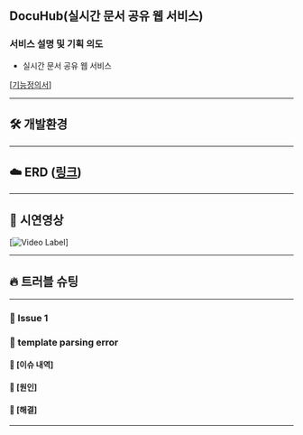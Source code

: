 ## DocuHub(실시간 문서 공유 웹 서비스)

### 서비스 설명 및 기획 의도

- 실시간 문서 공유 웹 서비스

[[기능정의서](https://docs.google.com/document/d/10EMfkTdA7LOh9vjmfPsWxeyddj4NM2OO8r2_JZJbsBU/edit?hl=ko)]

---

## 🛠 개발환경



---

## ☁️ ERD ([링크](https://dbdiagram.io/d/660f9c2003593b6b613fa358))



---

## 👀 시연영상

[![Video Label]()]


---

## 🔥 트러블 슈팅

---

### 🚨 Issue 1
### 🚧 template parsing error

#### 💭 [이슈 내역]

#### 🛑 [원인]

#### 🚥 [해결]

---
